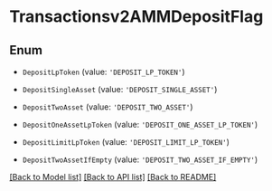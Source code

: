 # Transactionsv2AMMDepositFlag


## Enum

* `DepositLpToken` (value: `'DEPOSIT_LP_TOKEN'`)

* `DepositSingleAsset` (value: `'DEPOSIT_SINGLE_ASSET'`)

* `DepositTwoAsset` (value: `'DEPOSIT_TWO_ASSET'`)

* `DepositOneAssetLpToken` (value: `'DEPOSIT_ONE_ASSET_LP_TOKEN'`)

* `DepositLimitLpToken` (value: `'DEPOSIT_LIMIT_LP_TOKEN'`)

* `DepositTwoAssetIfEmpty` (value: `'DEPOSIT_TWO_ASSET_IF_EMPTY'`)

[[Back to Model list]](../README.md#documentation-for-models) [[Back to API list]](../README.md#documentation-for-api-endpoints) [[Back to README]](../README.md)
